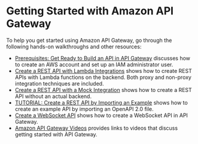 # Getting Started with Amazon API Gateway<a name="getting-started"></a>

To help you get started using Amazon API Gateway, go through the following hands\-on walkthroughs and other resources:
+ [Prerequisites: Get Ready to Build an API in API Gateway](https://docs.aws.amazon.com/apigateway/latest/developerguide/setting-up.html) discusses how to create an AWS account and set up an IAM administrator user\.
+ [Create a REST API with Lambda Integrations](https://docs.aws.amazon.com/apigateway/latest/developerguide/apigateway-getting-started-with-rest-apis.html) shows how to create REST APIs with Lambda functions on the backend\. Both proxy and non\-proxy integration techniques are included\.
+ [Create a REST API with a Mock Integration](https://docs.aws.amazon.com/apigateway/latest/developerguide/apigateway-getting-started-mock.html) shows how to create a REST API without an actual backend\.
+ [TUTORIAL: Create a REST API by Importing an Example](https://docs.aws.amazon.com/apigateway/latest/developerguide/api-gateway-create-api-from-example.html) shows how to create an example API by importing an OpenAPI 2\.0 file\.
+ [Create a WebSocket API](http://aws.amazon.com/blogs/compute/announcing-websocket-apis-in-amazon-api-gateway/) shows how to create a WebSocket API in API Gateway\.
+ [Amazon API Gateway Videos](https://docs.aws.amazon.com/apigateway/latest/developerguide/apigateway-videos.html) provides links to videos that discuss getting started with API Gateway\.